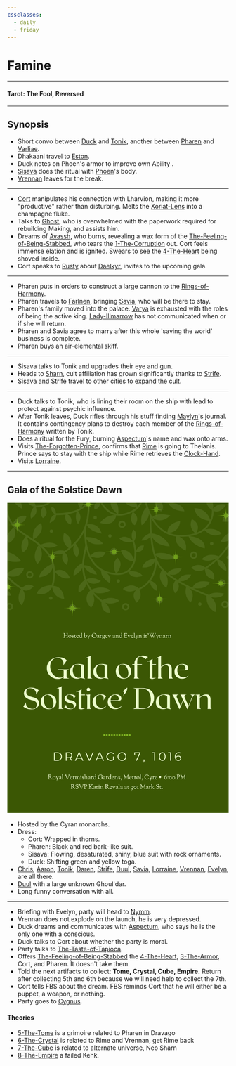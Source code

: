 ```yaml
---
cssclasses:
  - daily
  - friday
---
```

# Famine
***
#### Tarot: The Fool, Reversed
***
## Synopsis
- Short convo between [Duck](../../Characters/-Player/Duck.md) and [Tonik](../../Characters/Tonik.md), another between [Pharen](../../Characters/-Player/Pharen.md) and [Varliae](../../Characters/-Pharen-Family/Varliae.md).
- Dhakaani travel to [Eston](../../Locations/Eston.md).
- Duck notes on Phoen's armor to improve own Ability <i class="ri-star-line"></i>.
- [Sisava](../../Characters/-Player/Sisava.md) does the ritual with [Phoen](../../Characters/Phoen.md)'s body.
- [Vrennan](../../Characters/Vrennan.md) leaves for the break.
***
- [Cort](../../Characters/-Player/Cort.md) manipulates his connection with Lharvion, making it more "productive" rather than disturbing. Melts the [Xoriat-Lens](../../Objects/Xoriat-Lens.md) into a champagne fluke.
- Talks to [Ghost](../../Characters/Ghost.md), who is overwhelmed with the paperwork required for rebuilding Making, and assists him.
- Dreams of [Avassh](../../Characters/Avassh.md), who burns, revealing a wax form of the [The-Feeling-of-Being-Stabbed](../../Characters/The-Feeling-of-Being-Stabbed.md), who tears the [1-The-Corruption](../../Elements-of-the-Prophecy/1-The-Corruption.md) out. Cort feels immense elation and is ignited. Swears to see the [4-The-Heart](../../Elements-of-the-Prophecy/4-The-Heart.md) being shoved inside.
- Cort speaks to [Rusty](../../Characters/Rusty.md) about [Daelkyr](../../Groups/Daelkyr.md), invites to the upcoming gala.
***
- Pharen puts in orders to construct a large cannon to the [Rings-of-Harmony](../../Groups/Rings-of-Harmony.md). 
- Pharen travels to [Farlnen](../../Locations/Farlnen.md), bringing [Savia](../../Characters/-Pharen-Family/Savia.md), who will be there to stay.
- Pharen's family moved into the palace. [Varya](../../Characters/-Pharen-Family/Varya.md) is exhausted with the roles of being the active king. [Lady-Illmarrow](../../Characters/-Pharen-Family/Lady-Illmarrow.md) has not communicated when or if she will return.
- Pharen and Savia agree to marry after this whole 'saving the world' business is complete.
- Pharen buys an air-elemental skiff.
***
- Sisava talks to Tonik and upgrades their eye and gun.
- Heads to [Sharn](../../Locations/Sharn.md), cult affiliation has grown significantly thanks to [Strife](../../Characters/Strife.md).
- Sisava and Strife travel to other cities to expand the cult.
***
- Duck talks to Tonik, who is lining their room on the ship with lead to protect against psychic influence.
- After Tonik leaves, Duck rifles through his stuff finding [Maylyn](../../Characters/Maylyn.md)'s journal. It contains contingency plans to destroy each member of the [Rings-of-Harmony](../../Groups/Rings-of-Harmony.md) written by Tonik.
- Does a ritual for the Fury, burning [Aspectum](../../Characters/Aspectum.md)'s name and wax onto arms.
- Visits [The-Forgotten-Prince](../../Characters/The-Forgotten-Prince.md), confirms that [Rime](../../Characters/Rime.md) is going to Thelanis. Prince says to stay with the ship while Rime retrieves the [Clock-Hand](../../Objects/Clock-Hand.md).
- Visits [Lorraine](../../Characters/Lorraine.md).
***
## Gala of the Solstice Dawn

![summer-gala-invite](../../Characters/-images/summer-gala-invite.png)

- Hosted by the Cyran monarchs.
- Dress:
	- Cort: Wrapped in thorns.
	- Pharen: Black and red bark-like suit.
	- Sisava: Flowing, desaturated, shiny, blue suit with rock ornaments.
	- Duck: Shifting green and yellow toga.
- [Chris](../../../-Sacrosanct/Characters/Chris.md), [Aaron](../../../-Sacrosanct/Characters/Aaron.md), [Tonik](../../Characters/Tonik.md), [Daren](../../../-Sacrosanct/Characters/Daren.md), [Strife](../../Characters/Strife.md), [Duul](../../Characters/Duul.md), [Savia](../../Characters/-Pharen-Family/Savia.md), [Lorraine](../../Characters/Lorraine.md), [Vrennan](../../Characters/Vrennan.md), [Evelyn](../../../-Sacrosanct/Characters/Evelyn.md), are all there.
- [Duul](../../Characters/Duul.md) with a large unknown Ghoul'dar.
- Long funny conversation with all.
***
- Briefing with Evelyn, party will head to [Nymm](../../Locations/Nymm.md).
- Vrennan does not explode on the launch, he is very depressed.
- Duck dreams and communicates with [Aspectum](../../Characters/Aspectum.md), who says he is the only one with a conscious.
- Duck talks to Cort about whether the party is moral.
- Party talks to [The-Taste-of-Tapioca](../../Characters/The-Taste-of-Tapioca.md).
- Offers [The-Feeling-of-Being-Stabbed](../../Characters/The-Feeling-of-Being-Stabbed.md) the [4-The-Heart](../../Elements-of-the-Prophecy/4-The-Heart.md), [3-The-Armor](../../Elements-of-the-Prophecy/3-The-Armor.md), Cort, and Pharen. It doesn't take them.
- Told the next artifacts to collect: **Tome, Crystal, Cube, Empire.** Return after collecting 5th and 6th because we will need help to collect the 7th.
- Cort tells FBS about the dream. FBS reminds Cort that he will either be a puppet, a weapon, or nothing.
- Party goes to [Cygnus](../../Characters/Cygnus.md).

#### Theories
* [5-The-Tome](../../Elements-of-the-Prophecy/5-The-Tome.md) is a grimoire related to Pharen in Dravago
* [6-The-Crystal](../../Elements-of-the-Prophecy/6-The-Crystal.md) is related to Rime and Vrennan, get Rime back
* [7-The-Cube](../../Elements-of-the-Prophecy/7-The-Cube.md) is related to alternate universe, Neo Sharn
* [8-The-Empire](../../Elements-of-the-Prophecy/8-The-Empire.md) a failed Kehk.